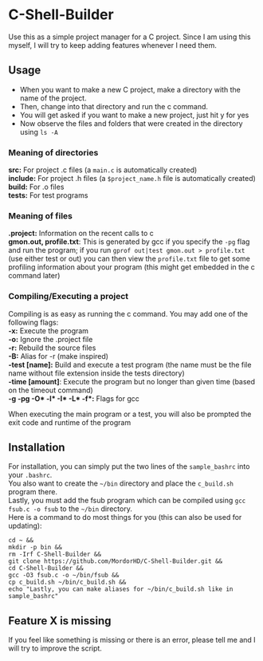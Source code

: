 # C-Shell-Builder

Use this as a simple project manager for a C project.
Since I am using this myself, I will try to keep adding features whenever I need them.

## Usage

- When you want to make a new C project, make a directory with the name of the project.
- Then, change into that directory and run the c command.
- You will get asked if you want to make a new project, just hit y for yes
- Now observe the files and folders that were created in the directory using `ls -A`

### Meaning of directories

**src:** For project .c files (a `main.c` is automatically created)<br>
**include:** For project .h files (a `$project_name.h` file is automatically created)<br>
**build:** For .o files<br>
**tests:** For test programs<br>

### Meaning of files

**.project:** Information on the recent calls to c <br>
**gmon.out, profile.txt**: This is generated by gcc if you specify the `-pg` flag and run the program; if you run `gprof out|test gmon.out > profile.txt` (use either test or out) you can then view the `profile.txt` file to get some profiling information about your program (this might get embedded in the c command later)

### Compiling/Executing a project

Compiling is as easy as running the c command. You may add one of the following flags:<br>
**-x:** Execute the program<br>
**-o:** Ignore the .project file<br>
**-r:** Rebuild the source files<br>
**-B:** Alias for -r (make inspired) <br>
**-test [name]:** Build and execute a test program (the name must be the file name without file extension inside the tests directory)<br>
**-time [amount]**: Execute the program but no longer than given time (based on the timeout command)<br>
**-g -pg -O\* -l\* -I\* -L\* -f\*:** Flags for gcc<br>

When executing the main program or a test, you will also be prompted the exit code and runtime of the program

## Installation

For installation, you can simply put the two lines of the `sample_bashrc` into your `.bashrc`.<br>
You also want to create the `~/bin` directory and place the `c_build.sh` program there.<br>
Lastly, you must add the fsub program which can be compiled using `gcc fsub.c -o fsub` to the `~/bin` directory.<br>
Here is a command to do most things for you (this can also be used for updating):
```
cd ~ &&
mkdir -p bin &&
rm -Irf C-Shell-Builder &&
git clone https://github.com/MordorHD/C-Shell-Builder.git &&
cd C-Shell-Builder &&
gcc -O3 fsub.c -o ~/bin/fsub &&
cp c_build.sh ~/bin/c_build.sh &&
echo "Lastly, you can make aliases for ~/bin/c_build.sh like in sample_bashrc"
```

## Feature X is missing

If you feel like something is missing or there is an error, please tell me and I will try to improve the script.
